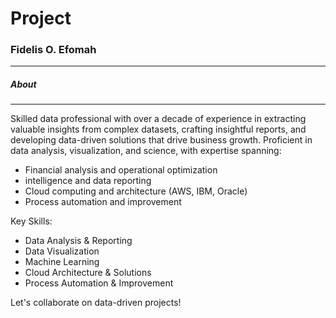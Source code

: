 # Project

### Fidelis O. Efomah
---

##### About
-----
Skilled data professional with over a decade of experience in extracting valuable insights from complex datasets, crafting insightful reports, and developing data-driven solutions that drive business growth. Proficient in data analysis, visualization, and science, with expertise spanning:
* Financial analysis and operational optimization
*  intelligence and data reporting
* Cloud computing and architecture (AWS, IBM, Oracle)
* Process automation and improvement

Key Skills:
* Data Analysis & Reporting
* Data Visualization
* Machine Learning
* Cloud Architecture & Solutions
* Process Automation & Improvement
  
Let's collaborate on data-driven projects!
